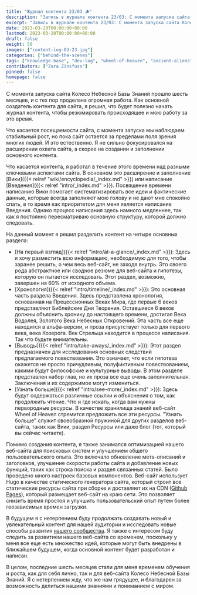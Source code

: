 ```yaml
---
title: "Журнал контента 23/03 🪵"
description: "Запись в журнале контента 23/03: С момента запуска сайта Колесо Небесной Базы Знаний прошло шесть месяцев, и с тех пор проделана огромная работа. Как основной создатель контента для сайта, я решил, что будет полезно начать журнал контента, чтобы резюмировать происходящее и мою работу за это время."
excerpt: "Запись в журнале контента 23/03: С момента запуска сайта Колесо Небесной Базы Знаний прошло шесть месяцев, и с тех пор проделана огромная работа. Как основной создатель контента для сайта, я решил, что будет полезно начать журнал контента, чтобы резюмировать происходящее и мою работу за это время."
date: 2023-03-20T00:00:00+00:00
lastmod: 2023-03-20T00:00:00+00:00
draft: false
weight: 50
images: ["content-log-03-23.jpg"]
categories: ["behind-the-scenes"]
tags: ["knowledge-base", "dev-log", "wheel-of-heaven", "ancient-aliens", "intelligent-design", "raelism"]
contributors: ["Zara Zinsfuss"]
pinned: false
homepage: false
---
```


С момента запуска сайта Колесо Небесной Базы Знаний прошло шесть месяцев, и с тех пор проделана огромная работа. Как основной создатель контента для сайта, я решил, что будет полезно начать журнал контента, чтобы резюмировать происходящее и мою работу за это время.

Что касается посещаемости сайта, с момента запуска мы наблюдаем стабильный рост, но пока сайт остается за пределами поля зрения многих людей. И это естественно. Я не сильно фокусировался на расширении охвата сайта, а скорее на создании и заполнении основного контента.

Что касается контента, я работал в течение этого времени над разными ключевыми аспектами сайта. В основном это расширение и заполнение [Вики]({{< relref "wiki/encyclopedia/_index.md" >}}) или написание [Введения]({{< relref "intro/_index.md" >}}). Посвящение времени написанию Вики помогает систематизировать все идеи и фактические данные, которые всегда заполняют мою голову и не дают мне спокойно спать, в то время как приоритетом для меня является написание Введения. Однако процесс написания здесь намного медленнее, так как я постоянно пересматриваю основную структуру, которой должно следовать.

На данный момент я решил разделить контент на четыре основных раздела:

- [На первый взгляд]({{<  relref "intro/at-a-glance/_index.md" >}}): Здесь я хочу разместить всю информацию, необходимую для того, чтобы заранее решить, о чем весь веб-сайт, не заходя внутрь. Это своего рода абстрактное или сводное резюме для веб-сайта и гипотезы, которую он пытается исследовать. Этот раздел, возможно, завершен на 60% от исходного объема.
- [Хронология]({{< relref "intro/timeline/_index.md" >}}): Это основная часть раздела Введения. Здесь представлена хронология, основанная на Прецессионных Веках Мира, где первые 6 веков представляют Библейские Дни Творения. Оставшиеся 6 веков должны объяснить хронику до настоящего времени, достигая Века Водолея, Золотого Века Небесных Откровений. Эта часть все еще находится в альфа-версии, и проза присутствует только для первого века, века Козерога. Век Стрельца находится в процессе написания. Так что будьте внимательны.
- [Выводы]({{< relref "intro/take-aways/_index.md" >}}): Этот раздел предназначен для исследования основных следствий предлагаемого повествования. Это означает, что если гипотеза окажется не просто причудливым, полуфиктивным повествованием, какими будут философские и культурные выводы. В этом разделе представлен набор глав, но их проза все еще очень заполнительная. Заключения и их содержимое могут измениться.
- [Узнать больше]({{< relref "intro/see-more/_index.md" >}}): Здесь будут содержаться различные ссылки и объяснения о том, как продолжить чтение. Что и где искать, когда вам нужны первородные ресурсы. В качестве хранилища знаний веб-сайт Wheel of Heaven стремится предложить все эти ресурсы. "Узнать больше" служит своеобразной пружиной для других разделов веб-сайта, таких как Вики, раздел Ресурсы или даже блог (тот, который вы сейчас читаете).

Помимо создания контента, я также занимался оптимизацией нашего веб-сайта для поисковых систем и улучшением общего пользовательского опыта. Это включало обновление мета-описаний и заголовков, улучшение скорости работы сайта и добавление новых функций, таких как строка поиска и раздел связанных статей. Было проведено много настроек базовых компонентов. Веб-сайт использует Hugo в качестве статического генератора сайта, который строит все статические ресурсы сайта при сборке и доставляет их на CDN ([Github Pages](https://pages.github.com/)), который размещает веб-сайт на краю сети. Это позволяет снизить время простоя и улучшить пользовательский опыт путем более геозависимых времен загрузки.

В будущем я с нетерпением буду продолжать создавать новый и увлекательный контент для нашей аудитории и исследовать новые способы развития [нашего сообщества](https://github.com/orgs/wheelofheaven/discussions). Я также с интересом буду следить за развитием нашего веб-сайта со временем, поскольку у меня все еще есть множество идей, которые могут быть внедрены в ближайшем будущем, когда основной контент будет разработан и написан.

В целом, последние шесть месяцев стали для меня временем обучения и роста, как для себя лично, так и для веб-сайта Колесо Небесной Базы Знаний. Я с нетерпением жду, что же нам грядущее, и благодарен за возможность делиться нашими знаниями и пониманием с миром.
